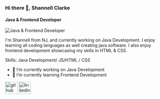### Hi there 👋, Shannell Clarke 
#### Java & Frontend Developer 
![Java & Frontend Developer ](https://github.com/sclarke28/ShannellClarke/commit/25c25b8e681c8cc9d2d4b2f47ff89fe69c0de278#diff-3d29cf80b29ac927e0bc2788ac15a2efb2306f095214f257ba17661c2cf339fd)

I'm Shannell from NJ, and currently working on Java Development.  I enjoy learning all coding languages as well creating java software. I also enjoy frontend development showcasing my skills in HTML & CSS .

Skills: Java Development/ JS/HTML / CSS

- 🔭 I’m currently working on Java Development  
- 🌱 I’m currently learning Frontend Development  


[<img src='https://cdn.jsdelivr.net/npm/simple-icons@3.0.1/icons/github.svg' alt='github' height='40'>](https://github.com/sclarke28)  [<img src='https://cdn.jsdelivr.net/npm/simple-icons@3.0.1/icons/linkedin.svg' alt='linkedin' height='40'>](https://www.linkedin.com/in/https://www.linkedin.com/in/shannellc//)  
